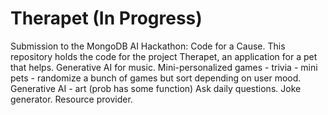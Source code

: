 # Therapet (In Progress)

Submission to the MongoDB AI Hackathon: Code for a Cause.
This repository holds the code for the project Therapet, an application for a pet that helps.
Generative AI for music.
Mini-personalized games - trivia - mini pets - randomize a bunch of games but sort depending on user mood.
Generative AI - art (prob has some function)
Ask daily questions.
Joke generator.
Resource provider.
